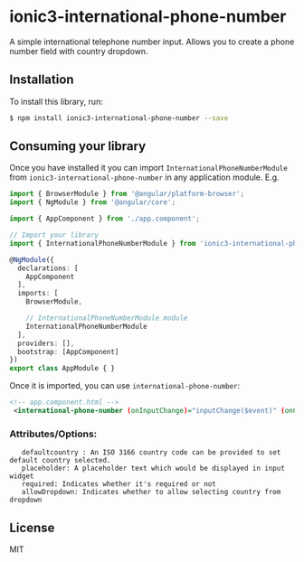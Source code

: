 # ionic3-international-phone-number
A simple international telephone number input. Allows you to create a phone number field with country dropdown. 


## Installation

To install this library, run:

```bash
$ npm install ionic3-international-phone-number --save
```

## Consuming your library

Once you have installed it you can import `InternationalPhoneNumberModule` from `ionic3-international-phone-number` in any application module. E.g.

```typescript
import { BrowserModule } from '@angular/platform-browser';
import { NgModule } from '@angular/core';

import { AppComponent } from './app.component';

// Import your library
import { InternationalPhoneNumberModule } from 'ionic3-international-phone-number';

@NgModule({
  declarations: [
    AppComponent
  ],
  imports: [
    BrowserModule,

    // InternationalPhoneNumberModule module
    InternationalPhoneNumberModule
  ],
  providers: [],
  bootstrap: [AppComponent]
})
export class AppModule { }
```

Once it is imported, you can use `international-phone-number`:

```xml
<!-- app.component.html -->
 <international-phone-number (onInputChange)="inputChange($event)" (onCountryChanged)="data($event)" [required]="false" [defaultcountry]="'us'" [placeholder]="'Phone Number'" [minlength]="5" [maxlength]="13"></international-phone-number>
```

### Attributes/Options:
       defaultcountry : An ISO 3166 country code can be provided to set default country selected.
       placeholder: A placeholder text which would be displayed in input widget
       required: Indicates whether it's required or not
       allowDropdown: Indicates whether to allow selecting country from dropdown

## License

MIT